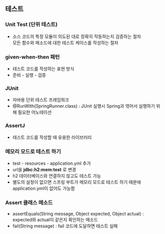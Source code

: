 ## 테스트

### Unit Test (단위 테스트)
- 소스 코드의 특정 모듈이 의도된 대로 정확히 작동하는지 검증하는 절차  
  모든 함수와 메소드에 대한 테스트 케이스를 작성하는 절차

### given-when-then 패턴
- 테스트 코드를 작성하는 표현 방식
- 준비 - 실행 - 검증

### JUnit
- 자바용 단위 테스트 프레임워크
- @RunWith(SpringRunner.class) : JUnit 실행시 Spring과 엮어서 실행하기 위해 필요한 어노테이션

### AssertJ
- 테스트 코드를 작성할 때 유용한 라이브러리

### 메모리 모드로 테스트 하기
- test - resources - application.yml 추가
- url을 __jdbc:h2:mem:test__ 로 변경
- h2 데이터베이스와 연결하지 않고도 테스트 가능
- 별도의 설정이 없으면 스프링 부트가 메모리 모드로 테스트 하기 때문에 application.yml이 없어도 가능함

### Assert 클래스 메소드
- assertEquals(String message, Object expected, Object actual) : expected와 actual이 같은지 확인하는 메소드
- fail(String message) : fail 코드에 도달하면 테스트 실패
